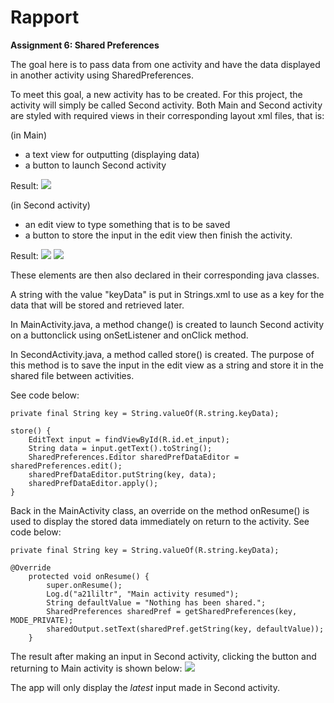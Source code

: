 
# Rapport

**Assignment 6: Shared Preferences**

The goal here is to pass data from one activity and have the data displayed in another activity using SharedPreferences.

To meet this goal, a new activity has to be created. For this project, the activity will simply be called Second activity.
Both Main and Second activity are styled with required views in their corresponding layout xml files, that is:

(in Main)
- a text view for outputting (displaying data)
- a button to launch Second activity

Result: ![](Screenshot_main.png)

(in Second activity)
- an edit view to type something that is to be saved
- a button to store the input in the edit view then finish the activity.

Result: ![](Screenshot_second.png) ![](Screenshot_second_input.png)

These elements are then also declared in their corresponding java classes.

A string with the value "keyData" is put in Strings.xml to use as a key for the data that will be stored and retrieved later.

In MainActivity.java, a method change() is created to launch Second activity on a buttonclick using onSetListener and onClick method.

In SecondActivity.java, a method called store() is created. The purpose of this method is to save the input in the edit view as a string and store it in the shared file between activities.

See code below:
```
private final String key = String.valueOf(R.string.keyData);

store() {
    EditText input = findViewById(R.id.et_input);
    String data = input.getText().toString();
    SharedPreferences.Editor sharedPrefDataEditor = sharedPreferences.edit();
    sharedPrefDataEditor.putString(key, data);
    sharedPrefDataEditor.apply();
}
```

Back in the MainActivity class, an override on the method onResume() is used to display the stored data immediately on return to the activity.
See code below:

```
private final String key = String.valueOf(R.string.keyData);

@Override
    protected void onResume() {
        super.onResume();
        Log.d("a21liltr", "Main activity resumed");
        String defaultValue = "Nothing has been shared.";
        SharedPreferences sharedPref = getSharedPreferences(key, MODE_PRIVATE);
        sharedOutput.setText(sharedPref.getString(key, defaultValue));
    }
```

The result after making an input in Second activity, clicking the button and returning to Main activity is shown below:
![](Screenshot_main_output.png)

The app will only display the _latest_ input made in Second activity.